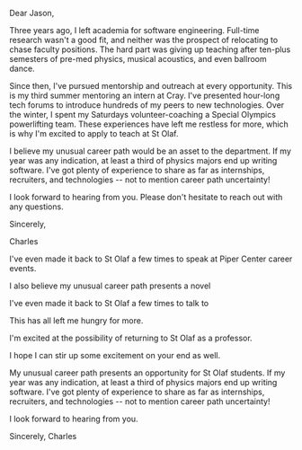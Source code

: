 
Dear Jason,

Three years ago, I left academia for software engineering. Full-time research wasn't a good fit, and neither was the prospect of relocating to chase faculty positions. The hard part was giving up teaching after ten-plus semesters of pre-med physics, musical acoustics, and even ballroom dance.

Since then, I've pursued mentorship and outreach at every opportunity. This is my third summer mentoring an intern at Cray. I've presented hour-long tech forums to introduce hundreds of my peers to new technologies. Over the winter, I spent my Saturdays volunteer-coaching a Special Olympics powerlifting team. These experiences have left me restless for more, which is why I'm excited to apply to teach at St Olaf.

I believe my unusual career path would be an asset to the department. If my year was any indication, at least a third of physics majors end up writing software. I've got plenty of experience to share as far as internships, recruiters, and technologies -- not to mention career path uncertainty!

I look forward to hearing from you. Please don't hesitate to reach out with any questions.

Sincerely,

Charles








I've even made it back to St Olaf a few times to speak at Piper Center career events.

I also believe my unusual career path presents a novel

I've even made it back to St Olaf a few times to talk to

This has all left me hungry for more.




I'm excited at the possibility of returning to St Olaf as a professor.

I hope I can stir up some excitement on your end as well.

My unusual career path presents an opportunity for St Olaf students. If my year was any indication, at least a third of physics majors end up writing software. I've got plenty of experience to share as far as internships, recruiters, and technologies -- not to mention career path uncertainty!

I look forward to hearing from you.

Sincerely,
Charles
